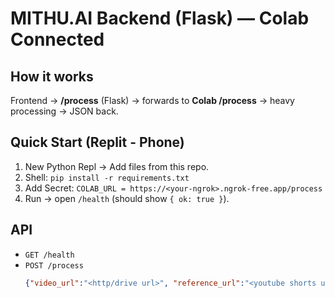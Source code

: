 # MITHU.AI Backend (Flask) — Colab Connected

## How it works
Frontend -> **/process** (Flask) -> forwards to **Colab /process** -> heavy processing -> JSON back.

## Quick Start (Replit - Phone)
1. New Python Repl → Add files from this repo.
2. Shell: `pip install -r requirements.txt`
3. Add Secret: `COLAB_URL = https://<your-ngrok>.ngrok-free.app/process`
4. Run → open `/health` (should show `{ ok: true }`).

## API
- `GET /health`
- `POST /process`  
  ```json
  {"video_url":"<http/drive url>", "reference_url":"<youtube shorts url>"}
